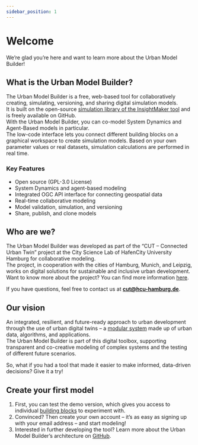 ```yaml
---
sidebar_position: 1
---
```


# Welcome

We’re glad you’re here and want to learn more about the Urban Model Builder!


## What is the Urban Model Builder?

The Urban Model Builder is a free, web-based tool for collaboratively creating, simulating, versioning, and sharing digital simulation models.  
It is built on the open-source [simulation library of the InsightMaker tool](https://github.com/scottfr/simulation) and is freely available on GitHub.  
With the Urban Model Builder, you can co-model System Dynamics and Agent-Based models in particular.  
The low-code interface lets you connect different building blocks on a graphical workspace to create simulation models. Based on your own parameter values or real datasets, simulation calculations are performed in real time.

### Key Features
- Open source (GPL-3.0 License)
- System Dynamics and agent-based modeling
- Integrated OGC API interface for connecting geospatial data
- Real-time collaborative modeling
- Model validation, simulation, and versioning
- Share, publish, and clone models


## Who are we?

The Urban Model Builder was developed as part of the “CUT – Connected Urban Twin” project at the City Science Lab of HafenCity University Hamburg for collaborative modeling.  
The project, in cooperation with the cities of Hamburg, Munich, and Leipzig, works on digital solutions for sustainable and inclusive urban development.  
Want to know more about the project? You can find more information [here](https://www.connectedurbantwins.de/).

If you have questions, feel free to contact us at **cut@hcu-hamburg.de**.


## Our vision

An integrated, resilient, and future-ready approach to urban development through the use of urban digital twins – a [modular system](https://www.connectedurbantwins.de/urbane-digitale-zwillinge/das-baukastensystem/) made up of urban data, algorithms, and applications.  
The Urban Model Builder is part of this digital toolbox, supporting transparent and co-creative modeling of complex systems and the testing of different future scenarios.  

So, what if you had a tool that made it easier to make informed, data-driven decisions? Give it a try!


## Create your first model

1. First, you can test the demo version, which gives you access to individual [building blocks](Primitives.md) to experiment with.
2. Convinced? Then create your own account – it’s as easy as signing up with your email address – and start modeling!
3. Interested in further developing the tool? Learn more about the Urban Model Builder’s architecture on [GitHub](https://github.com/citysciencelab/urban-model-builder).
